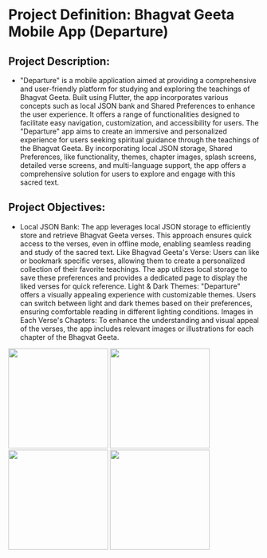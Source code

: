 # Project Definition: Bhagvat Geeta Mobile App (Departure)

##        Project Description:

- "Departure" is a mobile application aimed at providing a comprehensive and user-friendly
platform for studying and exploring the teachings of Bhagvat Geeta. Built using Flutter, the app
incorporates various concepts such as local JSON bank and Shared Preferences to enhance the
user experience. It offers a range of functionalities designed to facilitate easy navigation,
customization, and accessibility for users.
The "Departure" app aims to create an immersive and personalized experience for users seeking
spiritual guidance through the teachings of the Bhagvat Geeta. By incorporating local JSON
storage, Shared Preferences, like functionality, themes, chapter images, splash screens, detailed
verse screens, and multi-language support, the app offers a comprehensive solution for users to
explore and engage with this sacred text.

## Project Objectives:

- Local JSON Bank: The app leverages local JSON storage to efficiently store and retrieve
Bhagvat Geeta verses. This approach ensures quick access to the verses, even in offline mode,
enabling seamless reading and study of the sacred text.
Like Bhagvad Geeta's Verse: Users can like or bookmark specific verses, allowing them to
create a personalized collection of their favorite teachings. The app utilizes local storage to save
these preferences and provides a dedicated page to display the liked verses for quick reference.
Light & Dark Themes: "Departure" offers a visually appealing experience with customizable
themes. Users can switch between light and dark themes based on their preferences, ensuring
comfortable reading in different lighting conditions.
Images in Each Verse's Chapters: To enhance the understanding and visual appeal of the
verses, the app includes relevant images or illustrations for each chapter of the Bhagvat Geeta.






<img src="https://github.com/amishad7/Departure/assets/118448879/e471873e-f34f-42d8-84ad-e35dd9432871" width="200">



<img src="https://github.com/amishad7/Departure/assets/118448879/dbc41796-5f55-412c-9fa5-5265c88109de" width="200">


<img src="https://github.com/amishad7/Departure/assets/118448879/7c68f192-e3af-4e68-b4fb-0e6541b24b2b" width="200">


<img src="" width="200">


